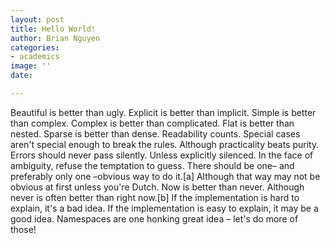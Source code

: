 ```yaml
---
layout: post
title: Hello World!
author: Brian Nguyen
categories:
- academics
image: ''
date: 

---
```

Beautiful is better than ugly.
Explicit is better than implicit.
Simple is better than complex.
Complex is better than complicated.
Flat is better than nested.
Sparse is better than dense.
Readability counts.
Special cases aren't special enough to break the rules.
Although practicality beats purity.
Errors should never pass silently.
Unless explicitly silenced.
In the face of ambiguity, refuse the temptation to guess.
There should be one– and preferably only one –obvious way to do it.\[a\]
Although that way may not be obvious at first unless you're Dutch.
Now is better than never.
Although never is often better than right now.\[b\]
If the implementation is hard to explain, it's a bad idea.
If the implementation is easy to explain, it may be a good idea.
Namespaces are one honking great idea – let's do more of those!